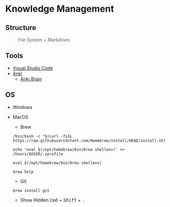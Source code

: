 # Knowledge Management



## Structure 
> File System + Markdown

## Tools
- [Visual Studio Code](https://code.visualstudio.com/)
- [Anki](https://apps.ankiweb.net)
  - [Anki Brain](https://ankiweb.net/shared/info/1915225457)


## OS

- Windows
- MacOS 
  - Brew
  ```
  /bin/bash -c "$(curl -fsSL https://raw.githubusercontent.com/Homebrew/install/HEAD/install.sh)"

  echo 'eval $(/opt/homebrew/bin/brew shellenv)' >> /Users/$USER/.zprofile

  eval $(/opt/homebrew/bin/brew shellenv)

  brew help

  ```
  - Git
  ```
  brew install git
  ```

  - Show Hidden <kbd>Cmd</kbd> + <kbd>Shift</kbd> + <kbd>.</kbd>
